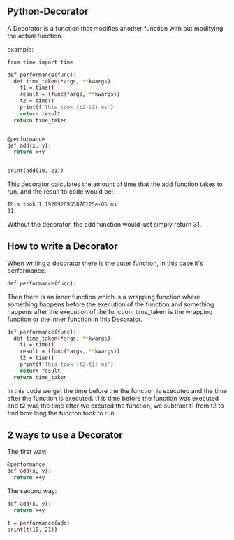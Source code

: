 ## Python-Decorator

A Decorator is a function that modifies another function with out modifying the actual function.

example:

```bash
from time import time

def performance(func):
  def time_taken(*args, **kwargs):
    t1 = time()
    result = (func(*args, **kwargs))
    t2 = time()
    print(f'This took {t2-t1} ms')
    return result
  return time_taken


@performance
def add(x, y):
  return x+y


print(add(10, 21))
```

This decorator calculates the amount of time that the add function takes to run, and the result to code would be:

```bash
This took 1.1920928955078125e-06 ms
31
```

Without the decorator, the add function would just simply return 31.

## How to write a Decorator


When writing a decorator there is the outer function, in this case it's performance.

```bash
def performance(func):
```

Then there is an inner function which is a wrapping function where something happens before the execution of the function and something happens after the execution of the function. time_taken is the wrapping function or the inner function in this Decorator.

```bash
def performance(func):
  def time_taken(*args, **kwargs):
    t1 = time()
    result = (func(*args, **kwargs))
    t2 = time()
    print(f'This took {t2-t1} ms')
    return result
  return time_taken
```

In this code we get the time before the the function is executed and the time after the function is executed. t1 is time before the function was executed and t2 was the time after we excuted the function, we subtract t1 from t2 to find how long the functon took to run.

## 2 ways to use a Decorator

The first way:

```bash
@performance
def add(x, y):
  return x+y
```

The second way:

```bash
def add(x, y):
  return x+y

t = performance(add)
print(t(10, 21))
```
